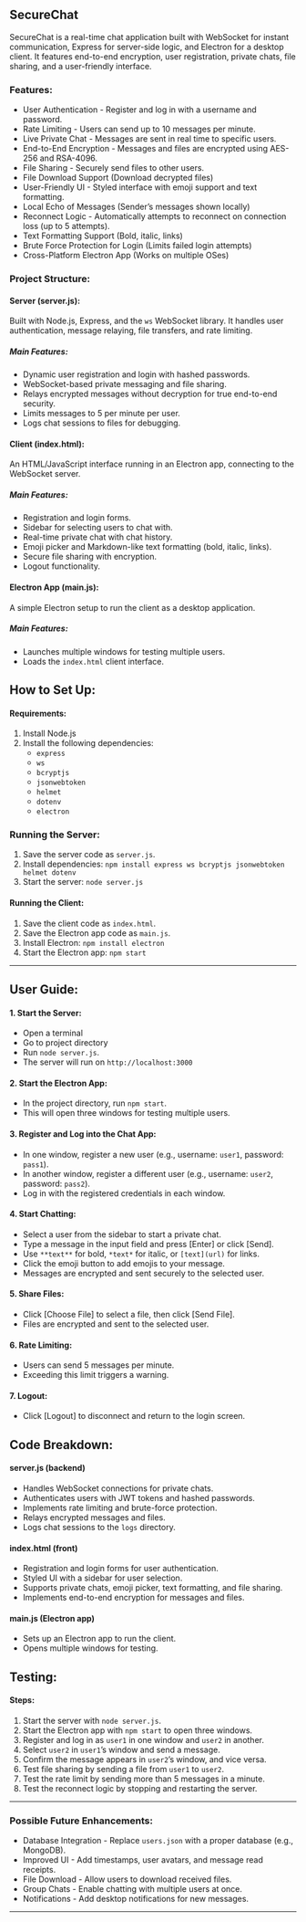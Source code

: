 ## SecureChat

SecureChat is a real-time chat application built with WebSocket for instant communication, Express for server-side logic, and Electron for a desktop client. It features end-to-end encryption, user registration, private chats, file sharing, and a user-friendly interface.

### Features:

- User Authentication - Register and log in with a username and password.
- Rate Limiting - Users can send up to 10 messages per minute.
- Live Private Chat - Messages are sent in real time to specific users.
- End-to-End Encryption - Messages and files are encrypted using AES-256 and RSA-4096.
- File Sharing - Securely send files to other users.
- File Download Support (Download decrypted files)
- User-Friendly UI - Styled interface with emoji support and text formatting.
- Local Echo of Messages (Sender’s messages shown locally)
- Reconnect Logic - Automatically attempts to reconnect on connection loss (up to 5 attempts).
- Text Formatting Support (Bold, italic, links)
- Brute Force Protection for Login (Limits failed login attempts)
- Cross-Platform Electron App (Works on multiple OSes)


### Project Structure:

#### Server (server.js):

Built with Node.js, Express, and the `ws` WebSocket library. It handles user authentication, message relaying, file transfers, and rate limiting.

##### Main Features:
- Dynamic user registration and login with hashed passwords.
- WebSocket-based private messaging and file sharing.
- Relays encrypted messages without decryption for true end-to-end security.
- Limits messages to 5 per minute per user.
- Logs chat sessions to files for debugging.

#### Client (index.html):

An HTML/JavaScript interface running in an Electron app, connecting to the WebSocket server.

##### Main Features:
- Registration and login forms.
- Sidebar for selecting users to chat with.
- Real-time private chat with chat history.
- Emoji picker and Markdown-like text formatting (bold, italic, links).
- Secure file sharing with encryption.
- Logout functionality.

#### Electron App (main.js):

A simple Electron setup to run the client as a desktop application.

##### Main Features:
- Launches multiple windows for testing multiple users.
- Loads the `index.html` client interface.

## How to Set Up:

#### Requirements:
1. Install Node.js
2. Install the following dependencies:
   - `express`
   - `ws`
   - `bcryptjs`
   - `jsonwebtoken`
   - `helmet`
   - `dotenv`
   - `electron`

### Running the Server:
1. Save the server code as `server.js`.
2. Install dependencies: `npm install express ws bcryptjs jsonwebtoken helmet dotenv`
3. Start the server: `node server.js`

#### Running the Client:
1. Save the client code as `index.html`.
2. Save the Electron app code as `main.js`.
3. Install Electron: `npm install electron`
4. Start the Electron app: `npm start`

---

## User Guide:

#### 1. Start the Server:
- Open a terminal
- Go to project directory
- Run `node server.js`.
- The server will run on `http://localhost:3000`

#### 2. Start the Electron App:
- In the project directory, run `npm start`.
- This will open three windows for testing multiple users.

#### 3. Register and Log into the Chat App:
- In one window, register a new user (e.g., username: `user1`, password: `pass1`).
- In another window, register a different user (e.g., username: `user2`, password: `pass2`).
- Log in with the registered credentials in each window.

#### 4. Start Chatting:
- Select a user from the sidebar to start a private chat.
- Type a message in the input field and press [Enter] or click [Send].
- Use `**text**` for bold, `*text*` for italic, or `[text](url)` for links.
- Click the emoji button to add emojis to your message.
- Messages are encrypted and sent securely to the selected user.

#### 5. Share Files:
- Click [Choose File] to select a file, then click [Send File].
- Files are encrypted and sent to the selected user.

#### 6. Rate Limiting:
- Users can send 5 messages per minute.
- Exceeding this limit triggers a warning.

#### 7. Logout:
- Click [Logout] to disconnect and return to the login screen.

## Code Breakdown:

#### server.js (backend)
- Handles WebSocket connections for private chats.
- Authenticates users with JWT tokens and hashed passwords.
- Implements rate limiting and brute-force protection.
- Relays encrypted messages and files.
- Logs chat sessions to the `logs` directory.

#### index.html (front)
- Registration and login forms for user authentication.
- Styled UI with a sidebar for user selection.
- Supports private chats, emoji picker, text formatting, and file sharing.
- Implements end-to-end encryption for messages and files.

#### main.js (Electron app)
- Sets up an Electron app to run the client.
- Opens multiple windows for testing.

## Testing:

#### Steps:
1. Start the server with `node server.js`.
2. Start the Electron app with `npm start` to open three windows.
3. Register and log in as `user1` in one window and `user2` in another.
4. Select `user2` in `user1`’s window and send a message.
5. Confirm the message appears in `user2`’s window, and vice versa.
6. Test file sharing by sending a file from `user1` to `user2`.
7. Test the rate limit by sending more than 5 messages in a minute.
8. Test the reconnect logic by stopping and restarting the server.

---

### Possible Future Enhancements:

- Database Integration - Replace `users.json` with a proper database (e.g., MongoDB).
- Improved UI - Add timestamps, user avatars, and message read receipts.
- File Download - Allow users to download received files.
- Group Chats - Enable chatting with multiple users at once.
- Notifications - Add desktop notifications for new messages.

---

